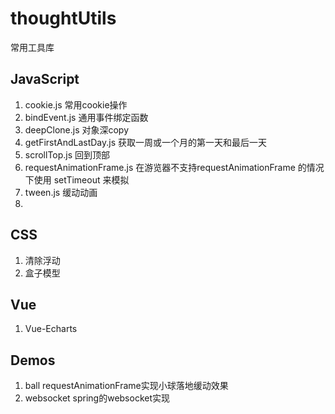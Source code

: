 # thoughtUtils
常用工具库

## JavaScript

1. cookie.js 常用cookie操作
2. bindEvent.js 通用事件绑定函数
3. deepClone.js 对象深copy
4. getFirstAndLastDay.js 获取一周或一个月的第一天和最后一天
5. scrollTop.js 回到顶部
6. requestAnimationFrame.js 在游览器不支持requestAnimationFrame 的情况下使用 setTimeout 来模拟
7. tween.js 缓动动画
8. 

## CSS

1. 清除浮动
2. 盒子模型

## Vue

1. Vue-Echarts

## Demos

1. ball requestAnimationFrame实现小球落地缓动效果
2. websocket spring的websocket实现
